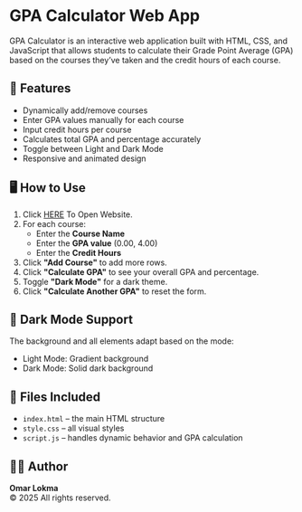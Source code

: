 # GPA Calculator Web App

GPA Calculator is an interactive web application built with HTML, CSS, and JavaScript that allows students to calculate their Grade Point Average (GPA) based on the courses they’ve taken and the credit hours of each course.

## 🚀 Features
- Dynamically add/remove courses
- Enter GPA values manually for each course
- Input credit hours per course
- Calculates total GPA and percentage accurately
- Toggle between Light and Dark Mode
- Responsive and animated design

## 🖥️ How to Use

1. Click [HERE](https://omarlokma.github.io/GPA-Calculator-Web-App/) To Open Website.
2. For each course:
   - Enter the **Course Name**
   - Enter the **GPA value** (0.00, 4.00)
   - Enter the **Credit Hours**
3. Click **"Add Course"** to add more rows.
4. Click **"Calculate GPA"** to see your overall GPA and percentage.
5. Toggle **"Dark Mode"** for a dark theme.
6. Click **"Calculate Another GPA"** to reset the form.

## 🌙 Dark Mode Support
The background and all elements adapt based on the mode:
- Light Mode: Gradient background
- Dark Mode: Solid dark background

## 📁 Files Included
- `index.html` – the main HTML structure
- `style.css` – all visual styles
- `script.js` – handles dynamic behavior and GPA calculation

## 🧑‍💻 Author
**Omar Lokma**  
© 2025 All rights reserved.

